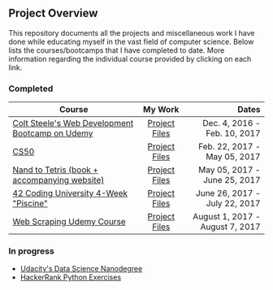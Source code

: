 ## Project Overview

This repository documents all the projects and miscellaneous work I have done while
educating myself in the vast field of computer science.  Below lists the courses/bootcamps that I have completed to date.  More information regarding the individual course provided by clicking on each link.

### Completed

| Course        | My Work   | Dates |  
| ------------- |:-------------:| -----:|
|  [Colt Steele's Web Development Bootcamp on Udemy](https://www.udemy.com/the-web-developer-bootcamp/learn/v4/overview) | [Project Files](https://github.com/zachgoll/finance_to_code/tree/master/web_dev_bootcamp_udemy) | Dec. 4, 2016 - Feb. 10, 2017 | 
| [CS50](https://www.edx.org/course/introduction-computer-science-harvardx-cs50x)| [Project Files](https://github.com/zachgoll/finance_to_code/tree/master/cs50) | Feb. 22, 2017 - May 05, 2017 |
| [Nand to Tetris (book + accompanying website)](http://www.nand2tetris.org) | [Project Files](https://github.com/zachgoll/finance_to_code/tree/master/cs50/virtual_computer_final_project) | May 05, 2017 - June 25, 2017 |
| [42 Coding University 4-Week "Piscine"](https://www.42.us.org/) | [Project Files](https://github.com/zachgoll/finance_to_code/tree/master/42_piscine) | June 26, 2017 - July 22, 2017 |
| [Web Scraping Udemy Course](https://www.udemy.com/web-scraping-with-python-beautifulsoup/learn/v4/) | [Project Files](https://github.com/zachgoll/finance_to_code/tree/master/web_scraping_udemy) | August 1, 2017 - August 7, 2017 |

### In progress

* [Udacity's Data Science Nanodegree](https://www.udacity.com/course/data-analyst-nanodegree--nd002)
* [HackerRank Python Exercises](https://www.hackerrank.com/domains/python/py-introduction)
